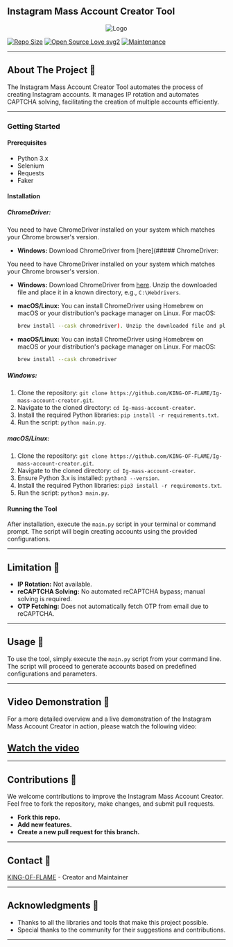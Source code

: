 ## Instagram Mass Account Creator Tool

<p align="center">
  <img src="https://i.ibb.co/gzwCWRB/DALL-E-2024-03-13-20-40-42-Create-a-fictional-social-media-logo-inspired-by-contemporary-design-tren.png" alt="Logo">
</p>

[![Repo Size](https://img.shields.io/github/repo-size/KING-OF-FLAME/Ig-mass-account-creator?style=flat-square&color=orange)](https://github.com/KING-OF-FLAME/Ig-mass-account-creator)
[![Open Source Love svg2](https://badges.frapsoft.com/os/v2/open-source.svg?v=103)](https://github.com/KING-OF-FLAME/Ig-mass-account-creator)
[![Maintenance](https://img.shields.io/badge/Maintained%3F-yes-green.svg)](https://github.com/KING-OF-FLAME/Ig-mass-account-creator/graphs/commit-activity)

-------------------------------------------------

## About The Project 📍

The Instagram Mass Account Creator Tool automates the process of creating Instagram accounts. It manages IP rotation and automates CAPTCHA solving, facilitating the creation of multiple accounts efficiently.

-------------------------------------------------

### Getting Started

#### Prerequisites

- Python 3.x
- Selenium
- Requests
- Faker

#### Installation

##### ChromeDriver:

You need to have ChromeDriver installed on your system which matches your Chrome browser's version.

- **Windows:**
  Download ChromeDriver from [here](##### ChromeDriver:

You need to have ChromeDriver installed on your system which matches your Chrome browser's version.

- **Windows:**
  Download ChromeDriver from [here](https://chromedriver.chromium.org/home). Unzip the downloaded file and place it in a known directory, e.g., `C:\Webdrivers`.

- **macOS/Linux:**
  You can install ChromeDriver using Homebrew on macOS or your distribution's package manager on Linux. For macOS:
  ```bash
  brew install --cask chromedriver). Unzip the downloaded file and place it in a known directory, e.g., `C:\Webdrivers`.

- **macOS/Linux:**
  You can install ChromeDriver using Homebrew on macOS or your distribution's package manager on Linux. For macOS:
  ```bash
  brew install --cask chromedriver

##### Windows:

1. Clone the repository: `git clone https://github.com/KING-OF-FLAME/Ig-mass-account-creator.git`.
2. Navigate to the cloned directory: `cd Ig-mass-account-creator`.
3. Install the required Python libraries: `pip install -r requirements.txt`.
4. Run the script: `python main.py`.

##### macOS/Linux:

1. Clone the repository: `git clone https://github.com/KING-OF-FLAME/Ig-mass-account-creator.git`.
2. Navigate to the cloned directory: `cd Ig-mass-account-creator`.
3. Ensure Python 3.x is installed: `python3 --version`.
4. Install the required Python libraries: `pip3 install -r requirements.txt`.
5. Run the script: `python3 main.py`.

#### Running the Tool

After installation, execute the `main.py` script in your terminal or command prompt. The script will begin creating accounts using the provided configurations.

-------------------------------------------------

## Limitation 📍

- **IP Rotation:** Not available.
- **reCAPTCHA Solving:** No automated reCAPTCHA bypass; manual solving is required.
- **OTP Fetching:** Does not automatically fetch OTP from email due to reCAPTCHA.

-------------------------------------------------

## Usage 📍

To use the tool, simply execute the `main.py` script from your command line. The script will proceed to generate accounts based on predefined configurations and parameters.

-------------------------------------------------

## Video Demonstration 📍

For a more detailed overview and a live demonstration of the Instagram Mass Account Creator in action, please watch the following video:

## [Watch the video](https://player.vimeo.com/video/922951685?badge=0&amp;autopause=0&amp;player_id=0&amp;app_id=58479)


-------------------------------------------------

## Contributions 📍

We welcome contributions to improve the Instagram Mass Account Creator. Feel free to fork the repository, make changes, and submit pull requests.
- **Fork this repo.**
- **Add new features.**
- **Create a new pull request for this branch.**

-------------------------------------------------

## Contact 📍

[KING-OF-FLAME](https://github.com/KING-OF-FLAME) - Creator and Maintainer

-------------------------------------------------

## Acknowledgments 📍

- Thanks to all the libraries and tools that make this project possible.
- Special thanks to the community for their suggestions and contributions.

-------------------------------------------------
